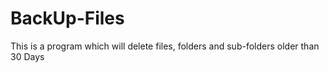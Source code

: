 # BackUp-Files
This is a program which will delete files, folders and sub-folders older than 30 Days
